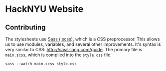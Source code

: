 # HackNYU Website

## Contributing

The stylesheets use [Sass (.scss)](http://sass-lang.com/), which is a CSS preprocessor. This allows us to use modules, variables, and several other improvements. It's syntax is very similar to CSS: http://sass-lang.com/guide. The primary file is `main.scss`, which is compiled into the `style.css` file.

```
sass --watch main.scss style.css
```

